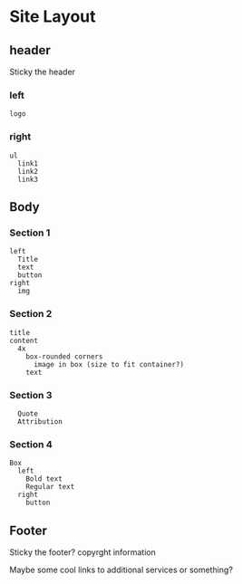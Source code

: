 # Site Layout

 ## header
  Sticky the header
  ### left
    logo
  ### right
    ul
      link1
      link2
      link3

 ## Body
  ### Section 1
    left
      Title
      text
      button
    right
      img

  ### Section 2
    title
    content
      4x
        box-rounded corners
          image in box (size to fit container?)
        text

  ### Section 3
      Quote
      Attribution

  ### Section 4
    Box
      left
        Bold text
        Regular text
      right
        button

## Footer
  Sticky the footer?
  copyrght information



  Maybe some cool links to additional services or something?